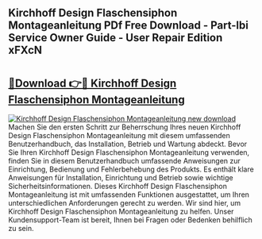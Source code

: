 ## Kirchhoff Design Flaschensiphon Montageanleitung PDf Free Download - Part-lbi Service Owner Guide - User Repair Edition xFXcN

# <h2><a href="http://df88v8z.blite.top/?on=Kirchhoff+Design+Flaschensiphon+Montageanleitung">🔗Download 👉🔴 Kirchhoff Design Flaschensiphon Montageanleitung</a></h2>

[![Kirchhoff Design Flaschensiphon Montageanleitung new download](https://i.imgur.com/lujVjoI.png)](http://df88v8z.blite.top/?on=Kirchhoff+Design+Flaschensiphon+Montageanleitung)
Machen Sie den ersten Schritt zur Beherrschung Ihres neuen Kirchhoff Design Flaschensiphon Montageanleitung mit diesem umfassenden Benutzerhandbuch, das Installation, Betrieb und Wartung abdeckt. Bevor Sie Ihren Kirchhoff Design Flaschensiphon Montageanleitung verwenden, finden Sie in diesem Benutzerhandbuch umfassende Anweisungen zur Einrichtung, Bedienung und Fehlerbehebung des Produkts. Es enthält klare Anweisungen für Installation, Einrichtung und Betrieb sowie wichtige Sicherheitsinformationen. Dieses Kirchhoff Design Flaschensiphon Montageanleitung ist mit umfassenden Funktionen ausgestattet, um Ihren unterschiedlichen Anforderungen gerecht zu werden. Wir sind hier, um Kirchhoff Design Flaschensiphon Montageanleitung zu helfen. Unser Kundensupport-Team ist bereit, Ihnen bei Fragen oder Bedenken behilflich zu sein.
